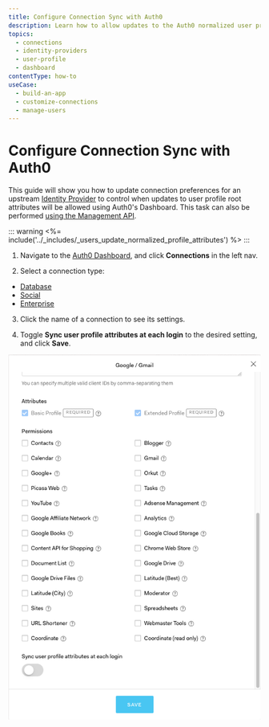 ```yaml
---
title: Configure Connection Sync with Auth0
description: Learn how to allow updates to the Auth0 normalized user profile from a connection using the Auth0 Dashboard.
topics:
  - connections
  - identity-providers
  - user-profile
  - dashboard
contentType: how-to
useCase:
  - build-an-app
  - customize-connections
  - manage-users
---
```


# Configure Connection Sync with Auth0

This guide will show you how to update connection preferences for an upstream [Identity Provider](/connections) to control when updates to user profile root attributes will be allowed using Auth0's Dashboard. This task can also be performed [using the Management API](/api/management/guides/connections/configure-connection-sync).

::: warning
<%= include('../_includes/_users_update_normalized_profile_attributes') %>
:::

1. Navigate to the [Auth0 Dashboard](${manage_url}/#/), and click **Connections** in the left nav.

2. Select a connection type:

- [Database](${manage_url}/#/connections/database)
- [Social](${manage_url}/#/connections/social)
- [Enterprise](${manage_url}/#/connections/enterprise)

3. Click the name of a connection to see its settings.

4. Toggle **Sync user profile attributes at each login** to the desired setting, and click **Save**.

![Sync user profile attributes at each login](/media/articles/connections/allow-update-normalized-user-profile.png)